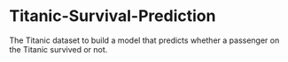 # Titanic-Survival-Prediction
The Titanic dataset to build a model that predicts whether a passenger on the Titanic survived or not.
